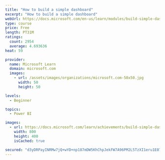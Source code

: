 ```yaml
---
title: "How to build a simple dashboard"
excerpt: "How to build a simple dashboard"
webUrl: https://docs.microsoft.com/en-us/learn/modules/build-simple-dashboard/
type: course
price: Free
length: PT31M
ratings:
  count: 2954
  average: 4.693636
heat: 59

provider:
  name: Microsoft Learn
  domain: microsoft.com
  images:
    - url: /assets/images/organizations/microsoft.com-50x50.jpg
      width: 50
      height: 50

levels:
  - Beginner

topics:
  - Power BI

images:
  - url: https://docs.microsoft.com/learn/achievements/build-simple-dashboard-social.png
    width: 800
    height: 400
    isCached: true

secured: "d3yDRPayINRMw7jQ+wYD+np187mDW5KhChpJekFW7A96PM2L5TzXI1eru1E0734fvYeYzXC7IMhNC8hVsJx3cjWgKESvLDauXUKTAH8/gjWcUSL3TJ0MY+xGtxISbuY4QfC2TDOK6nPOx1tWB+3blOq7gmLEZxrNhX19m/WCR62JYjWWA5m8lZFV7DsdmIBjIiJSOJlvIqyBinj4TpRjxJNtU4FKFFw7B5x1HkEM5SFnZt0nG6GbtRPcAg5LbJECAGPK2t5VuCPrRT/aR57RRnRcanFSPaURV4LbqHyBa4IQFIhjiQ+qLnTwY1IGIAepElggxGYw0ytVtRjSZNLpbKg6ZFujn4chlGEHL/i5Xxt12tvmBap+YhvhiTvmGQmkwNJFVMhz78L2j9HeKJf7Rm0Y23ezQeZNkZqhJPAFK2E=;eyP+ZBZVlGmkiekuLswOTA=="
---
```


